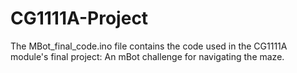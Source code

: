 # CG1111A-Project

The MBot_final_code.ino file contains the code used in the CG1111A module's final project: An mBot challenge for navigating the maze.
